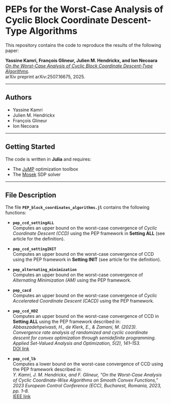 # PEPs for the Worst-Case Analysis of Cyclic Block Coordinate Descent-Type Algorithms

This repository contains the code to reproduce the results of the following paper:  

**Yassine Kamri, François Glineur, Julien M. Hendrickx, and Ion Necoara**  
[*On the Worst-Case Analysis of Cyclic Block Coordinate Descent-Type Algorithms*](https://arxiv.org/abs/2507.16675).  
arXiv preprint arXiv:2507.16675, 2025.

---

## Authors
- Yassine Kamri  
- Julien M. Hendrickx  
- François Glineur  
- Ion Necoara  

---

## Getting Started
The code is written in **Julia** and requires:  
- The [JuMP](https://jump.dev) optimization toolbox  
- The [Mosek](https://www.mosek.com) SDP solver  

---

## File Description

The file **`PEP_block_coordinates_algorithms.jl`** contains the following functions:

- **`pep_ccd_settingALL`**  
  Computes an upper bound on the worst-case convergence of *Cyclic Coordinate Descent (CCD)* using the PEP framework in **Setting ALL** (see article for the definition).

- **`pep_ccd_settingINIT`**  
  Computes an upper bound on the worst-case convergence of CCD using the PEP framework in **Setting INIT** (see article for the definition).

- **`pep_alternating_minimization`**  
  Computes an upper bound on the worst-case convergence of *Alternating Minimization (AM)* using the PEP framework.

- **`pep_cacd`**  
  Computes an upper bound on the worst-case convergence of *Cyclic Accelerated Coordinate Descent (CACD)* using the PEP framework.

- **`pep_ccd_HDZ`**  
  Computes an upper bound on the worst-case convergence of CCD in **Setting ALL** using the PEP framework described in:  
  *Abbaszadehpeivasti, H., de Klerk, E., & Zamani, M. (2023). Convergence rate analysis of randomized and cyclic coordinate descent for convex optimization through semidefinite programming. Applied Set-Valued Analysis and Optimization, 5(2), 141–153.*  
  [DOI link](https://doi.org/10.23952/asvao.5.2023.2.02)

- **`pep_ccd_lb`**  
  Computes a lower bound on the worst-case convergence of CCD using the PEP framework described in:  
  *Y. Kamri, J. M. Hendrickx, and F. Glineur, "On the Worst-Case Analysis of Cyclic Coordinate-Wise Algorithms on Smooth Convex Functions," 2023 European Control Conference (ECC), Bucharest, Romania, 2023, pp. 1–8.*  
  [IEEE link](https://ieeexplore.ieee.org/document/10178198)  
